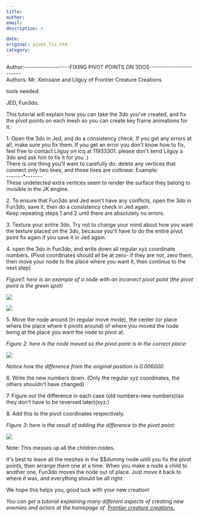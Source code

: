 ```yaml
---
title: 
author: 
email: 
description: >

date: 
original: pivot_fix.htm
category: 
---
```


Author:\-------------------FIXING PIVOT POINTS ON
3DOS------------------------  
Authors: Mr. Xeinsane and Lilguy of Frontier Creature Creations

tools needed:

JED, Fun3do.

This tutorial will explain how you can take the 3do you've created, and
fix the pivot points on each mesh so you can create key frame animations
for it.  
  
1\. Open the 3do in Jed, and do a consistency check. If you get any
errors at all, make sure you fix them. If you get an error you don't
know how to fix, feel free to contact Lilguy on icq at 11933301. please
don't send Lilguy a 3do and ask him to fix it for you :)  
There is one thing you'll want to carefully do: delete any vertices that
connect only two lines, and those lines are collinear. Example:  
\-------\*-------  
These undetected extra vertices seem to render the surface they belong
to invisible in the JK engine.  
  
2\. To ensure that Fun3do and Jed won't have any conflicts, open the 3do
in Fun3do, save it, then do a consistency check in Jed again.  
Keep repeating steps 1 and 2 until there are absolutely no errors.  
  
3\. Texture your entire 3do. Try not to change your mind about how you
want the texture placed on the 3do, because you'll have to do the entire
pivot point fix again if you save it in Jed again.  
  
4\. open the 3do in Fun3do, and write down all regular xyz coordinate
numbers. (Pivot coordinates should all be at zero- if they are not, zero
them, then move your node to the place where you want it, then continue
to the next step)

*Figure1: here is an example of a node with an incorrect pivot point
(the pivot point is the green spot)*

![](1.jpg)

![](2.jpg)

  
  
5\. Move the node around (in regular move mode), the center (or place
where the place where it pivots around) of where you moved the node
being at the place you want the node to pivot at.  

*Figure 2: here is the node moved so the pivot point is in the correct
place:*

![](3.jpg)

*Notice how the difference from the original position is 0.006000*

  
6\. Write the new numbers down. (Only the regular xyz coordinates, the
others shouldn't have changed)  
  
7\. Figure out the difference in each case (old numbers-new numbers)(so
they don't have to be reversed later)(xyz.)  
  
8\. Add this to the pivot coordinates respectively.

*Figure 3: here is the result of adding the difference to the pivot
point:*

![](5.jpg)  
  
  
  
Note: This messes up all the children nodes.

It's best to leave all the meshes in the $$dummy node until you fix the
pivot points, then arrange them one at a time. When you make a node a
child to another one, Fun3do moves the node out of place. Just move it
back to where it was, and everything should be all right.  
  
We hope this helps you, good luck with your new creation\!

*You can get a tutorial explaining many different aspects of creating
new enemies and actors at the homepage of  [Frontier creature
creations.](http://www.geocities.com/timessquare/zone/6310)*
